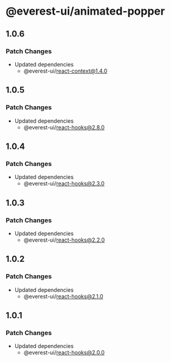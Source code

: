 # @everest-ui/animated-popper

## 1.0.6

### Patch Changes

- Updated dependencies
  - @everest-ui/react-context@1.4.0

## 1.0.5

### Patch Changes

- Updated dependencies
  - @everest-ui/react-hooks@2.8.0

## 1.0.4

### Patch Changes

- Updated dependencies
  - @everest-ui/react-hooks@2.3.0

## 1.0.3

### Patch Changes

- Updated dependencies
  - @everest-ui/react-hooks@2.2.0

## 1.0.2

### Patch Changes

- Updated dependencies
  - @everest-ui/react-hooks@2.1.0

## 1.0.1

### Patch Changes

- Updated dependencies
  - @everest-ui/react-hooks@2.0.0
